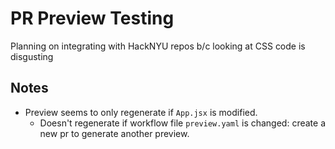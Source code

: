 # PR Preview Testing

Planning on integrating with HackNYU repos b/c looking at CSS code is disgusting

## Notes
- Preview seems to only regenerate if `App.jsx` is modified. 
  - Doesn't regenerate if workflow file `preview.yaml` is changed: create a new pr to generate another preview.
